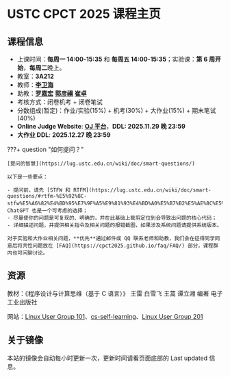 # USTC CPCT 2025 课程主页

## 课程信息

- 上课时间：**每周一 14:00-15:35** 和 **每周五 14:00-15:35**；实验课：**第 6 周开始**，**每周二**晚上。
- 教室：**3A212**
- 教师：[**李卫海**](mailto:whli@ustc.edu.cn)
- 助教：[**罗嘉宏**](mailto:luojh@mail.ustc.edu.cn) [**郭彦禛**](mailto:yzhguo@mail.ustc.edu.cn) [**崔卓**](mailto:cuizhuo@mail.ustc.edu.cn)
- 考核方式：闭卷机考 + 闭卷笔试
- 分数组成(暂定)：作业/实验(15%) + 机考(30%) + 大作业(15%) + 期末笔试(40%)
- **Online Judge Website**: [**OJ 平台**](https://cscourse.ustc.edu.cn)，**DDL: 2025.11.29 晚 23:59**
- **大作业 DDL**: **2025.12.27 晚 23:59**

???+ question "如何提问？"

    [提问的智慧](https://lug.ustc.edu.cn/wiki/doc/smart-questions/)

    以下是一些要点：

    - 提问前，请先 [STFW 和 RTFM](https://lug.ustc.edu.cn/wiki/doc/smart-questions/#rtfm-%E5%92%8C-stfw%E5%A6%82%E4%BD%95%E7%9F%A5%E9%81%93%E4%BD%A0%E5%B7%B2%E5%AE%8C%E5%85%A8%E6%90%9E%E7%A0%B8%E4%BA%86)，ChatGPT 也是一个可考虑的选择；
    - 尽量使你的问题是可复现的、明确的，并在此基础上裁剪定位到会导致出问题的核心代码；
    - 详细描述问题，并提供相关指令及相关问题的报错截图，如果涉及系统问题请提供系统版本。

    对于实验和大作业相关问题，**优先**通过邮件或 QQ 联系老师和助教，我们会在征得同学同意后将共性问题放在 [FAQ](https://cpct2025.github.io/faq/FAQ/) 部分，课程群内也可闲聊讨论。

## 资源

教材：《程序设计与计算思维（基于 C 语言）》 王雷 白雪飞 王蒿 谭立湘 编著 电子工业出版社

网站：[Linux User Group 101](https://101.lug.ustc.edu.cn/)、[cs-self-learning](https://csdiy.wiki/)、[Linux User Group 201](https://201.ustclug.org/)

## 关于镜像

本站的镜像会自动每小时更新一次，更新时间请看页面底部的 Last updated 信息。
